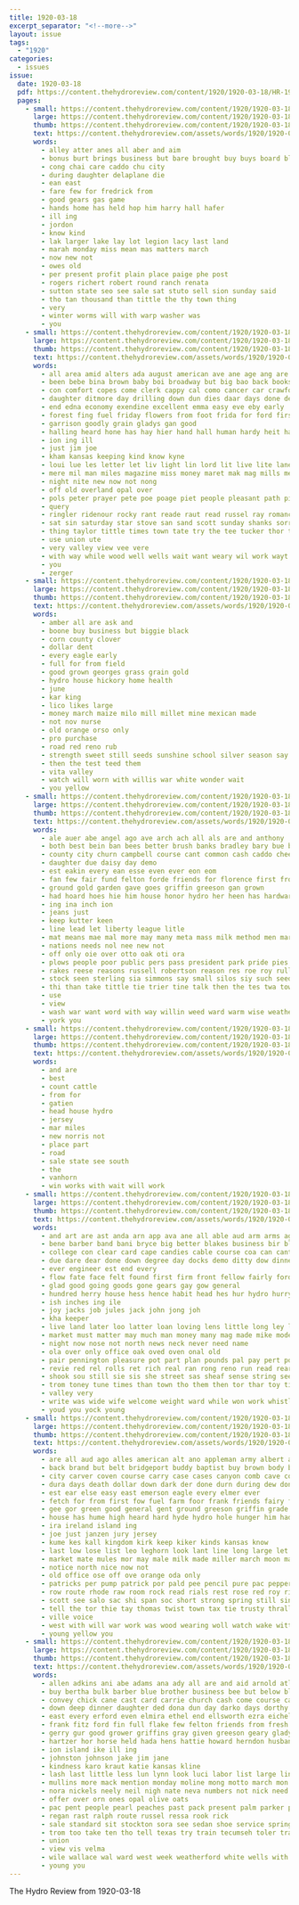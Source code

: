 ```yaml
---
title: 1920-03-18
excerpt_separator: "<!--more-->"
layout: issue
tags:
  - "1920"
categories:
  - issues
issue:
  date: 1920-03-18
  pdf: https://content.thehydroreview.com/content/1920/1920-03-18/HR-1920-03-18.pdf
  pages:
    - small: https://content.thehydroreview.com/content/1920/1920-03-18/small/HR-1920-03-18-01.jpg
      large: https://content.thehydroreview.com/content/1920/1920-03-18/large/HR-1920-03-18-01.jpg
      thumb: https://content.thehydroreview.com/content/1920/1920-03-18/thumbnails/HR-1920-03-18-01.jpg
      text: https://content.thehydroreview.com/assets/words/1920/1920-03-18/HR-1920-03-18-01.txt
      words:
        - alley atter anes all aber and aim
        - bonus burt brings business but bare brought buy buys board black blaine born
        - cong chai care caddo chu city
        - during daughter delaplane die
        - ean east
        - fare few for fredrick from
        - good gears gas game
        - hands home has held hop him harry hall hafer
        - ill ing
        - jordon
        - know kind
        - lak larger lake lay lot legion lacy last land
        - marah monday miss mean mas matters march
        - now new not
        - owes old
        - per present profit plain place paige phe post
        - rogers richert robert round ranch renata
        - sutton state seo see sale sat stuto sell sion sunday said
        - tho tan thousand than tittle the thy town thing
        - very
        - winter worms will with warp washer was
        - you
    - small: https://content.thehydroreview.com/content/1920/1920-03-18/small/HR-1920-03-18-02.jpg
      large: https://content.thehydroreview.com/content/1920/1920-03-18/large/HR-1920-03-18-02.jpg
      thumb: https://content.thehydroreview.com/content/1920/1920-03-18/thumbnails/HR-1920-03-18-02.jpg
      text: https://content.thehydroreview.com/assets/words/1920/1920-03-18/HR-1920-03-18-02.txt
      words:
        - all area amid alters ada august american ave ane age ang are aby arin abe amor and arms
        - been bebe bina brown baby boi broadway but big bao back books bill business best buyers bers buy
        - con comfort copes come clerk cappy cal como cancer car crawford caller
        - daughter ditmore day drilling down dun dies daar days done degree dust doe
        - end edna economy exendine excellent emma easy eve eby early
        - forest fing fuel friday flowers from foot frida for ford first fame farm francisco
        - garrison goodly grain gladys gan good
        - halling heard hone has hay hier hand hall human hardy heit had hee her high him hundred hom herndon hor heaven henry handle hydro home hard
        - ion ing ill
        - just jim joe
        - kham kansas keeping kind know kyne
        - loui lue les letter let liv light lin lord lit live lite lane last long life late lemon less large lone loe
        - mere mil man miles magazine miss money maret mak mag mills mea many miller monday mor may more market
        - night nite new now not nong
        - off old overland opal over
        - pols peter prayer pete poe poage piet people pleasant path pie pure point putt part paper pap push
        - query
        - ringler ridenour rocky rant reade raut read russel ray romance run ricks ramey ridge raymond
        - sat sin saturday star stove san sand scott sunday shanks sorrow short shield surgeon saal simmons sick shock shor story school shoulder stranger sell sales south sting seo store sam setting smith soe see sturdy springs stover
        - thing taylor tittle times town tate try the tee tucker thor tine thou texas tune tree tio tary
        - use union ute
        - very valley view vee vere
        - with way while wood well wells wait want weary wil work wayt week write wide wyatt was wear walter weight wind woods wung
        - you
        - zerger
    - small: https://content.thehydroreview.com/content/1920/1920-03-18/small/HR-1920-03-18-03.jpg
      large: https://content.thehydroreview.com/content/1920/1920-03-18/large/HR-1920-03-18-03.jpg
      thumb: https://content.thehydroreview.com/content/1920/1920-03-18/thumbnails/HR-1920-03-18-03.jpg
      text: https://content.thehydroreview.com/assets/words/1920/1920-03-18/HR-1920-03-18-03.txt
      words:
        - amber all are ask and
        - boone buy business but biggie black
        - corn county clover
        - dollar dent
        - every eagle early
        - full for from field
        - good grown georges grass grain gold
        - hydro house hickory home health
        - june
        - kar king
        - lico likes large
        - money march maize milo mill millet mine mexican made
        - not nov nurse
        - old orange orso only
        - pro purchase
        - road red reno rub
        - strength sweet still seeds sunshine school silver season say sora schrock special sell supply sudan save seed
        - then the test teed them
        - vita valley
        - watch will worn with willis war white wonder wait
        - you yellow
    - small: https://content.thehydroreview.com/content/1920/1920-03-18/small/HR-1920-03-18-04.jpg
      large: https://content.thehydroreview.com/content/1920/1920-03-18/large/HR-1920-03-18-04.jpg
      thumb: https://content.thehydroreview.com/content/1920/1920-03-18/thumbnails/HR-1920-03-18-04.jpg
      text: https://content.thehydroreview.com/assets/words/1920/1920-03-18/HR-1920-03-18-04.txt
      words:
        - ale auer abe angel ago ave arch ach all als are and anthony
        - both best bein ban bees better brush banks bradley bary bue bonds but bigger bem been business breckenridge bread ball bank bills
        - county city churn campbell course cant common cash caddo cheeks call come chief christ cost clock copper
        - daughter due daisy day demo
        - est eakin every ean esse even ever eon eom
        - fan few fair fund felton forde friends for florence first from fight foe fill favor
        - ground gold garden gave goes griffin greeson gan grown
        - had hoard hoes hie him house honor hydro her heen has hardware
        - ing ina inch ion
        - jeans just
        - keep kutter keen
        - line lead let liberty league litle
        - mat means mae mal more may many meta mass milk method men march matter must mere moment most money man mellow
        - nations needs nol nee new not
        - off only oie over otto oak oti ora
        - plows people poor public pers pass president park pride pies promise pope profit pitzer pail
        - rakes reese reasons russell robertson reason res roe roy rullman real rough range round rus
        - stock seen sterling sia simmons say small silos siy such seeds seal shannon session senator start stand stable side special service still spade seems supply sale sides subject she streets surplus sie stones sat stove
        - thi than take tittle tie trier tine talk then the tes twa town them thing tho trip touch tam tue
        - use
        - view
        - wash war want word with way willin weed ward warm wise weatherford wood white was wilson wife washer while work weeks why will
        - york you
    - small: https://content.thehydroreview.com/content/1920/1920-03-18/small/HR-1920-03-18-05.jpg
      large: https://content.thehydroreview.com/content/1920/1920-03-18/large/HR-1920-03-18-05.jpg
      thumb: https://content.thehydroreview.com/content/1920/1920-03-18/thumbnails/HR-1920-03-18-05.jpg
      text: https://content.thehydroreview.com/assets/words/1920/1920-03-18/HR-1920-03-18-05.txt
      words:
        - and are
        - best
        - count cattle
        - from for
        - gatien
        - head house hydro
        - jersey
        - mar miles
        - new norris not
        - place part
        - road
        - sale state see south
        - the
        - vanhorn
        - win works with wait will work
    - small: https://content.thehydroreview.com/content/1920/1920-03-18/small/HR-1920-03-18-06.jpg
      large: https://content.thehydroreview.com/content/1920/1920-03-18/large/HR-1920-03-18-06.jpg
      thumb: https://content.thehydroreview.com/content/1920/1920-03-18/thumbnails/HR-1920-03-18-06.jpg
      text: https://content.thehydroreview.com/assets/words/1920/1920-03-18/HR-1920-03-18-06.txt
      words:
        - and art are ast anda arn app ava ane all able aud arm arms age
        - bene barber band bani bryce big better blakes business bir blow buy books buck but been back bas bom boy bring borrow bank boys bear bus bis best bot bye
        - college con clear card cape candies cable course coa can cant car chest character come corn civil colonel
        - due dare dear done down degree day docks demo ditty dow dinner deal dad doubt drew dollar
        - ever engineer est end every
        - flow fate face felt found first firm front fellow fairly ford finch french frie fellows fall fears few fair flag francisco far free from for farm
        - glad good going goods gone gears gay gow general
        - hundred herry house hess hence habit head hes hur hydro hurry how heres hora hair hin hands him has hull had heal her henke home heed half hand
        - ish inches ing ile
        - joy jacks job jules jack john jong joh
        - kha keeper
        - live land later loo latter loan loving lens little long ley lady life lett liv lad let like
        - market must matter may much man money many mag made mike model moment mon more mere
        - night now nose not north news neck never need name
        - ola over only office oak oved oven onal old
        - pair pennington pleasure pot part plan pounds pal pay pert portal partner pen parent pink plants pine pull pence page
        - revie red rel rolls ret rich real ran rong reno run read rear reach rand
        - shook sou still sie sis she street sas sheaf sense string seen shave stock sour sport shall streets staats sole side send store step shirley sales swimmer san six see son stutz soon say southern sae stay saw shake service such settle signs
        - trom toney tune times than town tho them then tor thar toy title tast tse treat tell till tim too tears ton tail the ten taken thea tee tully tuck tin tall tey thing
        - valley very
        - write was wide wife welcome weight ward while won work whistle white ways wild williams windows words woods wait week wan well with way will wish
        - youd you yock young
    - small: https://content.thehydroreview.com/content/1920/1920-03-18/small/HR-1920-03-18-07.jpg
      large: https://content.thehydroreview.com/content/1920/1920-03-18/large/HR-1920-03-18-07.jpg
      thumb: https://content.thehydroreview.com/content/1920/1920-03-18/thumbnails/HR-1920-03-18-07.jpg
      text: https://content.thehydroreview.com/assets/words/1920/1920-03-18/HR-1920-03-18-07.txt
      words:
        - are all aud ago alles american alt ano appleman army albert alm ave ald ann and
        - back brand but belt bridgeport buddy baptist buy brown body baby bone been bills braly burgess booze bird bob bal bay bitz better bright black bryson byes bill blanchard brod bartles
        - city carver coven course carry case cases canyon comb cave company close can cane court cost car
        - dura days death dollar down dark der done durn during dew don door day
        - est ear else easy east emerson eagle every elmer ever
        - fetch for from first fow fuel farm foor frank friends fairy full fish fill few fore found flock far fine
        - gee gor green good general gent ground greeson griffin grade gane gills glass
        - house has hume high heard hard hyde hydro hole hunger him had hinton hope horse hauser head home hundred her
        - ira ireland island ing
        - joe just janzen jury jersey
        - kume kes kall kingdom kirk keep kiker kinds kansas know
        - last low lose list leo leghorn look lant line long large let little
        - market mate mules mor may male milk made miller march moon man mckee morgan more mil
        - notice north nice now not
        - old office ose off ove orange oda only
        - patricks per pump patrick por pald pee pencil pure pac pepper plants paddy pote prince provost pay potee part pose pas price plant
        - row route rhode raw room rock read rials rest rose red roy ridenour richard ree road record reb
        - scott see salo sac shi span soc short strong spring still single startin sale south set stocks seed states side setting special spare supply said sin signs sat stops silver salb step satta spell stover star
        - tell the tor thie tay thomas twist town tax tie trusty thralls thi thu tin thal thresher thousand tickel take
        - ville voice
        - west with will war work was wood wearing woll watch wake witt wai works well white water wilson
        - young yellow you
    - small: https://content.thehydroreview.com/content/1920/1920-03-18/small/HR-1920-03-18-08.jpg
      large: https://content.thehydroreview.com/content/1920/1920-03-18/large/HR-1920-03-18-08.jpg
      thumb: https://content.thehydroreview.com/content/1920/1920-03-18/thumbnails/HR-1920-03-18-08.jpg
      text: https://content.thehydroreview.com/assets/words/1920/1920-03-18/HR-1920-03-18-08.txt
      words:
        - allen adkins ani abe adams ana ady all are and aid arnold atlas
        - buy bertha bulk barber blue brother business bee but below black babe bales barbor been boucher bryson brooks bar bergman best bound berl bers bear buckmaster
        - convey chick cane cast card carrie church cash come course care christian came can cream canis cattle child carver city corn chas check
        - down deep dinner daughter ded dona dun day darko days dorthy dunithan deano during done death
        - east every erford even elmira ethel end ellsworth ezra eichelberger eras
        - frank fitz ford fin full flake few felton friends from fresh falls fer fallow friday far fite for fitzpatrick farm
        - gerry gur good grower griffins gray given greeson geary gladys grat gato gold gal grape
        - hartzer hor horse held hada hens hattie howard herndon husband hydro her hand humes has house hem hew home handle homer hop holter hinton
        - ion island ike ill ing
        - johnston johnson jake jim jane
        - kindness karo kraut katie kansas kline
        - lash last little less lun lynn look luci labor list large line let lacy learn left
        - mullins more mack mention monday moline mong motto march mon mason moran morning marriage margan manfred made many mis mas money market meats mayo moore mail missouri means med miss
        - nora nickels neely neil nigh nate neva numbers not nick need neighbors nil new night noblet ning nene nevada
        - offer over orn ones opal olive oats
        - pac pent people pearl peaches past pack present palm parker pay potter pring per plants pei pate post pat proud
        - regan rast ralph route russel ressa rook rick
        - sale standard sit stockton sora see sedan shoe service spring ster shreck sturman snyder single send sees star sand sister salis sack staples save selling sanders sas saturday shown soap store sunday springs said sun susan seats saving strong solid she suter
        - trom too take ten tho tell texas try train tecumseh toler tra the terrie ted town times top thurs table
        - union
        - view vis velma
        - wile wallace wal ward west week weatherford white wells with wiens wife world wen will wilson williams well work william went wetherford waller was why wish weather
        - young you
---
```


The Hydro Review from 1920-03-18

<!--more-->


